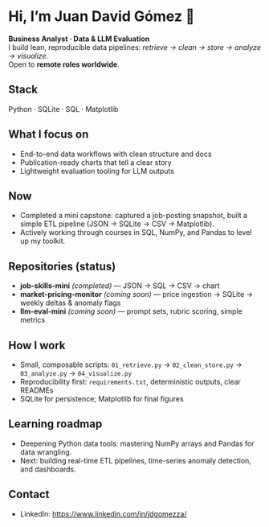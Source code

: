 # Hi, I’m Juan David Gómez 👋

**Business Analyst · Data & LLM Evaluation**  
I build lean, reproducible data pipelines: *retrieve → clean → store → analyze → visualize*.  
Open to **remote roles worldwide**.

## Stack
Python · SQLite · SQL · Matplotlib

## What I focus on
- End-to-end data workflows with clean structure and docs
- Publication-ready charts that tell a clear story
- Lightweight evaluation tooling for LLM outputs

## Now
- Completed a mini capstone: captured a job-posting snapshot, built a simple ETL pipeline (JSON → SQLite → CSV → Matplotlib).
- Actively working through courses in SQL, NumPy, and Pandas to level up my toolkit.

## Repositories (status)
- **job-skills-mini** *(completed)* — JSON → SQL → CSV → chart  
- **market-pricing-monitor** *(coming soon)* — price ingestion → SQLite → weekly deltas & anomaly flags  
- **llm-eval-mini** *(coming soon)* — prompt sets, rubric scoring, simple metrics

## How I work
- Small, composable scripts:
  `01_retrieve.py` → `02_clean_store.py` → `03_analyze.py` → `04_visualize.py`
- Reproducibility first: `requirements.txt`, deterministic outputs, clear READMEs
- SQLite for persistence; Matplotlib for final figures

## Learning roadmap
- Deepening Python data tools: mastering NumPy arrays and Pandas for data wrangling.
- Next: building real-time ETL pipelines, time-series anomaly detection, and dashboards.


## Contact
- LinkedIn: https://www.linkedin.com/in/jdgomezza/
